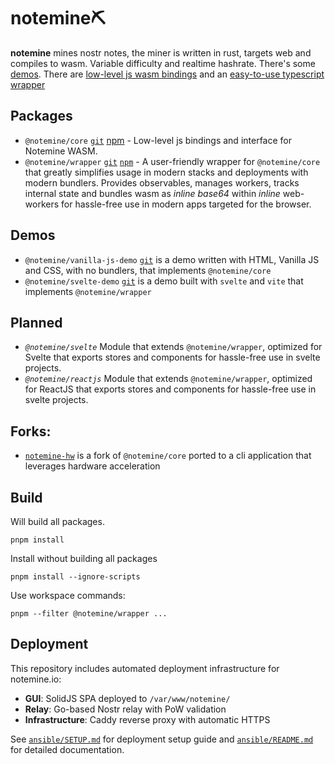 # notemine⛏️ 

**notemine** mines nostr notes, the miner is written in rust, targets web and compiles to wasm. Variable difficulty and realtime hashrate. There's some [demos](https://sandwichfarm.github.io/notemine). There are [low-level js wasm bindings](./packages/core/) and an [easy-to-use typescript wrapper](./packages/wrapper/)

## Packages
- `@notemine/core` [`git`](https://github.com/sandwichfarm/notemine/tree/master/packages/core) [npm](https://www.npmjs.com/package/@notemine/core) - Low-level js bindings and interface for Notemine WASM.
- `@notemine/wrapper` [`git`](https://github.com/sandwichfarm/notemine/tree/master/packages/wrapper) [`npm`](https://www.npmjs.com/package/@notemine/wrapper) - A user-friendly wrapper for `@notemine/core` that greatly simplifies usage in modern stacks and deployments with modern bundlers. Provides observables, manages workers, tracks internal state and bundles wasm as _inline base64_ within _inline_ web-workers for hassle-free use in modern apps targeted for the browser.

## Demos
- `@notemine/vanilla-js-demo` [`git`](https://github.com/sandwichfarm/notemine/tree/master/demos/vanilla-js-demo) is a demo written with HTML, Vanilla JS and CSS, with no bundlers, that implements `@notemine/core`
- `@notemine/svelte-demo` [`git`](https://github.com/sandwichfarm/notemine/tree/master/demos/svelte-demo) is a demo built with `svelte` and `vite` that implements `@notemine/wrapper`

## Planned
- _`@notemine/svelte`_ Module that extends `@notemine/wrapper`, optimized for Svelte that exports stores and components for hassle-free use in svelte projects.
- _`@notemine/reactjs`_ Module that extends `@notemine/wrapper`, optimized for ReactJS that exports stores and components for hassle-free use in svelte projects.

## Forks:
- [`notemine-hw`](https://github.com/plebemineira/notemine_hw) is a fork of `@notemine/core` ported to a cli application that leverages hardware acceleration

## Build
Will build all packages.
```
pnpm install 
```

Install without building all packages
```
pnpm install --ignore-scripts
```

Use workspace commands:
```
pnpm --filter @notemine/wrapper ...
```

## Deployment

This repository includes automated deployment infrastructure for notemine.io:

- **GUI**: SolidJS SPA deployed to `/var/www/notemine/`
- **Relay**: Go-based Nostr relay with PoW validation
- **Infrastructure**: Caddy reverse proxy with automatic HTTPS

See [`ansible/SETUP.md`](./ansible/SETUP.md) for deployment setup guide and [`ansible/README.md`](./ansible/README.md) for detailed documentation.

